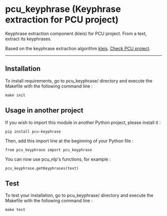 # pcu_keyphrase (Keyphrase extraction for PCU project)

Keyphrase extraction component (kleis) for PCU project.
From a text, extract its keyphrases.

Based on the keyphrase extraction algorithm [kleis][kleis].
[Check PCU project][pcu].

[pcu]: https://github.com/zevio/pcu_chain
[kleis]: https://github.com/sdhdez/kleis-keyphrase-extraction

----

## Installation

To install requirements, go to pcu_keyphrase/ directory and execute the Makefile with the following command line :

`make init`

## Usage in another project

If you wish to import this module in another Python project, please install it :

`pip install pcu-keyphrase`

Then, add this import line at the beginning of your Python file :

`from pcu_keyphrase import pcu_keyphrase`

You can now use pcu_nlp's functions, for example :

`pcu_keyphrase.getKeyphrases(text)`

## Test

To test your installation, go to pcu_keyphrase/ directory and execute the Makefile with the following command line : 

`make test`
